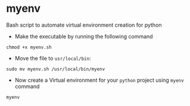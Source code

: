 # myenv
Bash script to automate virtual environment creation for python 


- Make the executable by running the following command
```
chmod +x myenv.sh
```

- Move the file to `usr/local/bin`:
```
sudo mv myenv.sh /usr/local/bin/myenv
```

- Now create a Virtual environment for your `python` project using `myenv` command
```
myenv
```

